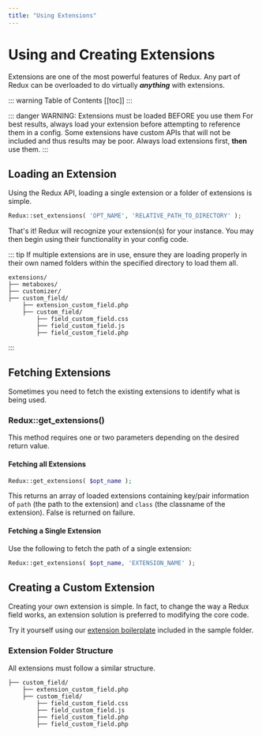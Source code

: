 ```yaml
---
title: "Using Extensions"
---
```


# Using and Creating Extensions
Extensions are one of the most powerful features of Redux. Any part of Redux can be overloaded to do virtually
__***anything***__ with extensions. 

::: warning Table of Contents
[[toc]]
:::

::: danger WARNING: Extensions must be loaded BEFORE you use them
For best results, always load your extension before attempting to reference them in a config. Some extensions have 
custom APIs that will not be included and thus results may be poor. Always load extensions first, **then** use them.
:::

## Loading an Extension
Using the Redux API, loading a single extension or a folder of extensions is simple.

```php
Redux::set_extensions( 'OPT_NAME', 'RELATIVE_PATH_TO_DIRECTORY' );
```

That's it! Redux will recognize your extension(s) for your instance.  You may then begin using their functionality in 
your config code.

::: tip
If multiple extensions are in use, ensure they are loading properly in their own named folders within the specified 
directory to load them all.

```text
extensions/
├── metaboxes/
├── customizer/
├── custom_field/
    ├── extension_custom_field.php
    ├── custom_field/
        ├── field_custom_field.css
        ├── field_custom_field.js
        ├── field_custom_field.php
```
:::

## Fetching Extensions
Sometimes you need to fetch the existing extensions to identify what is being used. 

### Redux::get_extensions()
This method requires one or two parameters depending on the desired return value.

#### Fetching all Extensions

```php
Redux::get_extensions( $opt_name );
```
This returns an array of loaded extensions containing key/pair information of `path` (the path to the extension) and 
`class` (the classname of the extension). False is returned on failure.

#### Fetching a Single Extension
Use the following to fetch the path of a single extension:

```php
Redux::get_extensions( $opt_name, 'EXTENSION_NAME' );
```

## Creating a Custom Extension
Creating your own extension is simple. In fact, to change the way a Redux field works, an extension solution is 
preferred to modifying the core code. 

Try it yourself using our [extension boilerplate](https://github.com/reduxframework/redux-framework/tree/master/sample/extension) 
included in the sample folder.

### Extension Folder Structure
All extensions must follow a similar structure. 

```text
├── custom_field/
    ├── extension_custom_field.php
    ├── custom_field/
        ├── field_custom_field.css
        ├── field_custom_field.js
        ├── field_custom_field.php
        ├── field_custom_field.php
```